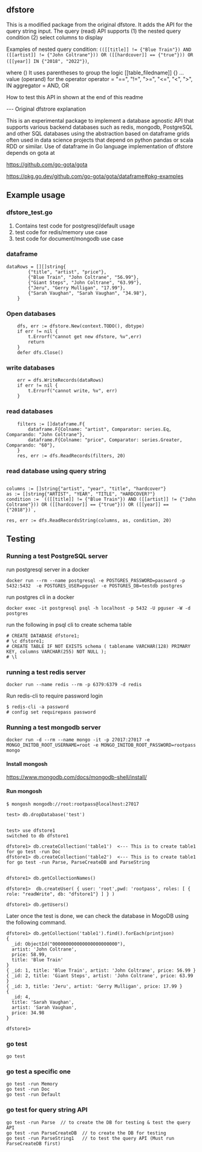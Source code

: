 ## dfstore 

This is a modified package from the original dfstore. It adds the API for the query string input. 
The query (read) API supports (1) the nested query condition (2) select columns to display 

Examples of nested query condition:
`(([[title]] != {"Blue Train"}) AND ([[artist]] != {"John Coltrane"})) OR ([[hardcover]] == {"true"})) OR ([[year]] IN {"2018", "2022"})`,

where 
() It uses parentheses to group the logic
[[table_filedname]]
{} ... value (operand) for the operator
operator = "==", "!=", ">=", "<=", "<", ">", IN
aggregator = AND, OR

How to test this API in shown at the end of this readme

--- Original dfstrore explanation 

This is an experimental package to implement a database agnostic API that supports various backend databases such as redis, mongodb, PostgreSQL and other SQL databases using the abstraction based on dataframe grids often used in data science projects that depend on python pandas or scala RDD or similar.  Use of dataframe in Go language implementation of dfstore depends on gota at 	

https://github.com/go-gota/gota

https://pkg.go.dev/github.com/go-gota/gota/dataframe#pkg-examples


## Example usage

### dfstore_test.go

1. Contains test code for postgresql/default usage
2. test code for redis/memory use case
3. test code for document/mongodb use case

### dataframe 

```
dataRows = [][]string{
		{"title", "artist", "price"},
		{"Blue Train", "John Coltrane", "56.99"},
		{"Giant Steps", "John Coltrane", "63.99"},
		{"Jeru", "Gerry Mulligan", "17.99"},
		{"Sarah Vaughan", "Sarah Vaughan", "34.98"},
	}
```

### Open databases

```
	dfs, err := dfstore.New(context.TODO(), dbtype)
	if err != nil {
		t.Errorf("cannot get new dfstore, %v",err)
		return
	}
	defer dfs.Close()
```

### write databases

```
	err = dfs.WriteRecords(dataRows)
	if err != nil {
		t.Errorf("cannot write, %v", err)
	}
```

### read databases

```
	filters := []dataframe.F{
		dataframe.F{Colname: "artist", Comparator: series.Eq, Comparando: "John Coltrane"},
		dataframe.F{Colname: "price", Comparator: series.Greater, Comparando: "60"},
	}
	res, err := dfs.ReadRecords(filters, 20)
```

### read database using query string 

```

columns := []string{"artist", "year", "title", "hardcover"}
as := []string{"ARTIST", "YEAR", "TITLE", "HARDCOVER?"}
condition := `(([[title]] != {"Blue Train"}) AND ([[artist]] != {"John Coltrane"})) OR ([[hardcover]] == {"true"})) OR ([[year]] == {"2018"})`,
 
res, err := dfs.ReadRecordsString(columns, as, condition, 20)

```
		

## Testing

### Running a test PostgreSQL server

run postgresql server in a docker

```
docker run --rm --name postgresql -e POSTGRES_PASSWORD=password -p 5432:5432  -e POSTGRES_USER=pguser -e POSTGRES_DB=testdb postgres
```

run postgres cli in a docker
```
docker exec -it postgresql psql -h localhost -p 5432 -U pguser -W -d postgres
```

run the following in psql cli to create schema table
```
# CREATE DATABASE dfstore1;
# \c dfstore1;
# CREATE TABLE IF NOT EXISTS schema ( tablename VARCHAR(128) PRIMARY KEY, columns VARCHAR(255) NOT NULL );
# \l
```

### running a test redis server

```
docker run --name redis --rm -p 6379:6379 -d redis
```

Run redis-cli to require password login
```
$ redis-cli -a password
# config set requirepass password
```


### Running a test mongodb server

```
docker run -d --rm --name mongo -it -p 27017:27017 -e MONGO_INITDB_ROOT_USERNAME=root -e MONGO_INITDB_ROOT_PASSWORD=rootpass  mongo
```

#### Install mongosh

https://www.mongodb.com/docs/mongodb-shell/install/

#### Run mongosh

```
$ mongosh mongodb://root:rootpass@localhost:27017

test> db.dropDatabase('test')


test> use dfstore1
switched to db dfstore1

dfstore1> db.createCollection('table1')  <--- This is to create table1 for go test -run Doc
dfstore1> db.createCollection('table2')  <--- This is to create table1 for go test -run Parse, ParseCreateDB and ParseString


dfstore1> db.getCollectionNames()

dfstore1>  db.createUser( { user: 'root',pwd: 'rootpass', roles: [ { role: "readWrite", db: "dfstore1"} ] } )

dfstore1> db.getUsers()
```

Later once the test is done, we can check the database in MogoDB using the following command. 
```
dfstore1> db.getCollection('table1').find().forEach(printjson)
{
  _id: ObjectId("000000000000000000000000"),
  artist: 'John Coltrane',
  price: 58.99,
  title: 'Blue Train'
}
{ _id: 1, title: 'Blue Train', artist: 'John Coltrane', price: 56.99 }
{ _id: 2, title: 'Giant Steps', artist: 'John Coltrane', price: 63.99 }
{ _id: 3, title: 'Jeru', artist: 'Gerry Mulligan', price: 17.99 }
{
  _id: 4,
  title: 'Sarah Vaughan',
  artist: 'Sarah Vaughan',
  price: 34.98
}

dfstore1>
```


### go test
```
go test
```
### go test a specific one
```
go test -run Memory
go test -run Doc 
go test -run Default
```
### go test for query string API
```
go test -run Parse  // to create the DB for testing & test the query API
go test -run ParseCreateDB  // to create the DB for testing 
go test -run ParseString1   // to test the query API (Must run ParseCreateDB first)
```
